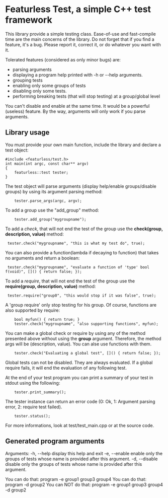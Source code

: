 # Featurless Test, a simple C++ test framework
This library provide a simple testing class. Ease-of-use and fast-compile time are the main concerns of the library. Do not forget that if you find a feature, it's a bug.
Please report it, correct it, or do whatever you want with it.

Tolerated features (considered as only minor bugs) are:
- parsing arguments
- displaying a program help printed with -h or --help arguments.
- grouping tests
- enabling only some groups of tests
- disabling only some tests.
- performing breaking tests (that will stop testing) at a group/global level

You can't disable and enable at the same time. It would be a powerful (useless) feature.
By the way, arguments will only work if you parse arguments.

## Library usage
You must provide your own main function, include the library and declare a test object:
```
#include <featurless/test.h>
int main(int argc, const char** argv)
{
    featurless::test tester;
}
```
The test object will parse arguments (display help/enable groups/disable groups) by using its argument parsing method:
```
    tester.parse_args(argc, argv);
```

To add a group use the "add_group" method:
```
    tester.add_group("mygroupname");
```

To add a *check*, that will not end the test of the group use the **check(group, description, value)** method:
```
 tester.check("mygroupname", "this is what my test do", true);
```
You can also provide a function(lambda if decaying to function) that takes no arguments and return a boolean:
```
 tester.check("mygroupname", "evaluate a function of 'type' bool f(void)", []() { return false; });
```

To add a *require*, that will not end the test of the group use the **require(group, description, value)** method:
```
 tester.require("group0", "this would stop if it was false", true);
```
A 'group require' only stop testing for his group.
Of course, functions are also supported by require:
```
    bool myfun() { return true; }
    tester.check("mygroupname", "also supporting functions", myfun);
```

You can make a global check or require by using any of the method presented above without using the **group** argument. Therefore, the method args will be (description, value). You can alse use functions with them.
```
    tester.check("Evaluating a global test", []() { return false; });
```
Global tests can not be disabled. They are always evaluated. If a global require fails, it will end the evaluation of any following test.

At the end of your test program you can print a summary of your test in stdout using the following:
```
    tester.print_summary();
```

The tester instance can return an error code (0: Ok, 1: Argument parsing error, 2: require test failed).
```
    tester.status();
```

For more informations, look at test/test_main.cpp or at the source code.

## Generated program arguments
Arguments:
    -h, --help        display this help and exit
    -e, --enable      enable only the groups of tests whose name is provided after this argument.
    -d, --disable     disable only the groups of tests whose name is provided after this argument.

You can do that: program -e group1 group3 group4
You can do that: program -d group2
You can NOT do that: program -e group1 group3 group4 -d group2

